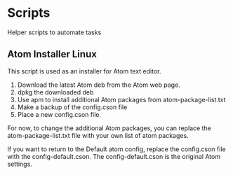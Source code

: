 # Scripts
Helper scripts to automate tasks

## Atom Installer Linux
This script is used as an installer for Atom text editor.

1. Download the latest Atom deb from the Atom web page.
2. dpkg the downloaded deb
3. Use apm to install additional Atom packages from atom-package-list.txt
4. Make a backup of the config.cson file
5. Place a new config.cson file.

For now, to change the additional Atom packages, you can replace the
atom-package-list.txt file with your own list of atom packages.

If you want to return to the Default atom config, replace the config.cson file
with the config-default.cson. The config-default.cson is the original Atom
settings.
